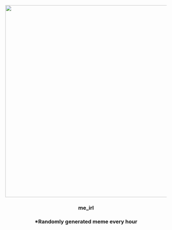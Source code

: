 <p align="center">
        <img src="https://i.redd.it/262o9w10p12a1.jpg" width="600" height="600">
        </p>
        <h3 align="center">me_irl</h3>
        <h3 align="center">*Randomly generated meme every hour</h3>
    